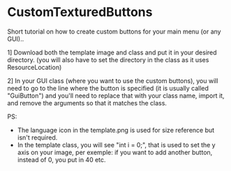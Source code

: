 # CustomTexturedButtons
Short tutorial on how to create custom buttons for your main menu (or any GUI)..

1]
  Download both the template image and class and put it in your desired directory. (you will also have to set the directory in the class as it uses ResourceLocation)
  
2]
  In your GUI class (where you want to use the custom buttons), you will need to go to the line where the button is specified (it is         usually called "GuiButton") and you'll need to replace that with your class name, import it, and remove the arguments so that it matches   the class.
  
  PS: 
  - The language icon in the template.png is used for size reference but isn't required.
  - In the template class, you will see "int i = 0;", that is used to set the y axis on your image, per exemple: if you want to add           another button, instead of 0, you put in 40 etc.
